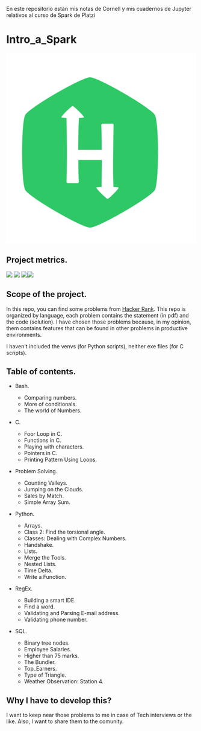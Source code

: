 
En este repositorio estàn mis notas de Cornell y mis cuadernos de Jupyter relativos al curso de Spark de Platzi

# Intro_a_Spark

![](https://github.com/Meluiscruz/My_HackerRank_Bookmarks/blob/master/My_icons/hackerrank.svg?raw=true)

## Project metrics.

![](https://img.shields.io/github/stars/Meluiscruz/My_HackerRank_Bookmarks.svg) ![](https://img.shields.io/github/forks/Meluiscruz/My_HackerRank_Bookmarks.svg) ![](https://img.shields.io/github/issues/Meluiscruz/My_HackerRank_Bookmarks.svg)![](https://img.shields.io/github/tag/Meluiscruz/My_HackerRank_Bookmarks.svg)

## Scope of the project.

In this repo, you can find some problems from [Hacker Rank](https://www.hackerrank.com "Hacker Rank"). This repo is organized by language, each problem contains the statement (in pdf) and the code (solution). I have chosen those problems because, in my opinion, them contains features that can be found in other problems in productive environments. 

I haven't included the venvs (for Python scripts), neither exe files (for C scripts).

## Table of contents.

- Bash.
  - Comparing numbers.
  - More of conditionals.
  - The world of Numbers.
  
- C.
  - Foor Loop in C.
  - Functions in C.
  - Playing with characters.
  - Pointers in C.
  - Printing Pattern Using Loops.

- Problem Solving.
  - Counting Valleys.
  - Jumping on the Clouds.
  - Sales by Match.
  - Simple Array Sum.
 
- Python.
  - Arrays.
  - Class 2: Find the torsional angle.
  - Classes: Dealing with Complex Numbers.
  - Handshake.
  - Lists.
  - Merge the Tools.
  - Nested Lists.
  - Time Delta.
  - Write a Function.
  
- RegEx.
  - Building a smart IDE.
  - Find a word.
  - Validating and Parsing E-mail address.
  - Validating phone number.
 
- SQL.
  - Binary tree nodes.
  - Employee Salaries.
  - Higher than 75 marks.
  - The Bundler.
  - Top_Earners.
  - Type of Triangle.
  - Weather Observation: Station 4.
  
## Why I have to develop this?

I want to keep near those problems to me in case of Tech interviews or the like. Also, I want to share them to the comunity.
